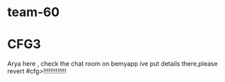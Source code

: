 # team-60
# CFG3
Arya here , check the chat room on bemyapp ive put details there,please revert 
#cfg>!!!!!!!!!!!!!